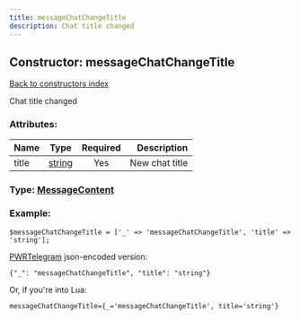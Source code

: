 ```yaml
---
title: messageChatChangeTitle
description: Chat title changed
---
```

## Constructor: messageChatChangeTitle  
[Back to constructors index](index.md)



Chat title changed

### Attributes:

| Name     |    Type       | Required | Description |
|----------|:-------------:|:--------:|------------:|
|title|[string](../types/string.md) | Yes|New chat title|



### Type: [MessageContent](../types/MessageContent.md)


### Example:

```
$messageChatChangeTitle = ['_' => 'messageChatChangeTitle', 'title' => 'string'];
```  

[PWRTelegram](https://pwrtelegram.xyz) json-encoded version:

```
{"_": "messageChatChangeTitle", "title": "string"}
```


Or, if you're into Lua:  


```
messageChatChangeTitle={_='messageChatChangeTitle', title='string'}

```


